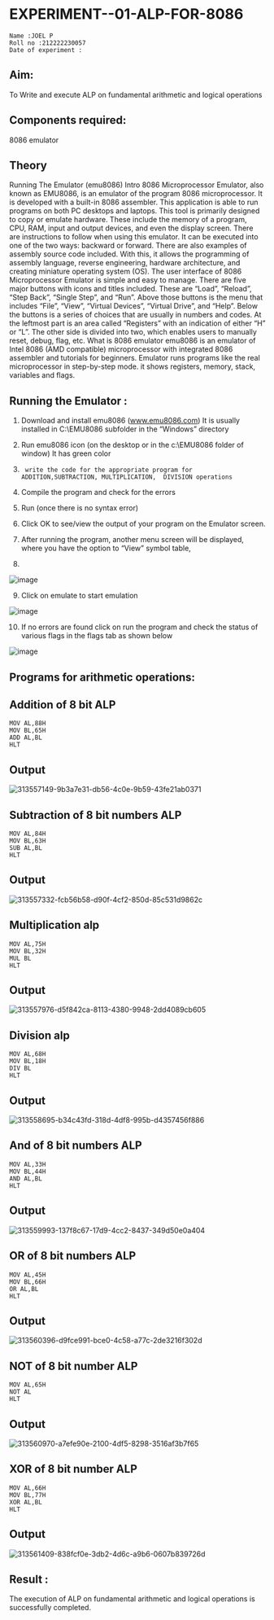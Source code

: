 # EXPERIMENT--01-ALP-FOR-8086
```
Name :JOEL P
Roll no :212222230057
Date of experiment :
```




## Aim:
To Write and execute ALP on fundamental arithmetic and logical operations

## Components required: 
8086  emulator 

## Theory 

Running The Emulator (emu8086) Intro 8086 Microprocessor Emulator, also known as EMU8086, is an emulator of the program 8086 microprocessor. It is developed with a built-in 8086 assembler. This application is able to run programs on both PC desktops and laptops. This tool is primarily designed to copy or emulate hardware. These include the memory of a program, CPU, RAM, input and output devices, and even the display screen. There are instructions to follow when using this emulator. It can be executed into one of the two ways: backward or forward. There are also examples of assembly source code included. With this, it allows the programming of assembly language, reverse engineering, hardware architecture, and creating miniature operating system (OS). The user interface of 8086 Microprocessor Emulator is simple and easy to manage. There are five major buttons with icons and titles included. These are “Load”, “Reload”, “Step Back”, “Single Step”, and “Run”. Above those buttons is the menu that includes “File”, “View”, “Virtual Devices”, “Virtual Drive”, and “Help”. Below the buttons is a series of choices that are usually in numbers and codes. At the leftmost part is an area called “Registers” with an indication of either “H” or “L”. The other side is divided into two, which enables users to manually reset, debug, flag, etc. What is 8086 emulator emu8086 is an emulator of Intel 8086 (AMD compatible) microprocessor with integrated 8086 assembler and tutorials for beginners. Emulator runs programs like the real microprocessor in step-by-step mode. it shows registers, memory, stack, variables and flags.


 ## Running the Emulator :
 
1.	Download and install emu8086 (www.emu8086.com) It is usually installed in C:\EMU8086 subfolder in the “Windows” directory
2.	  Run  emu8086 icon (on the desktop or in the c:\EMU8086 folder of window) It has green color 
 
 
3.		write the code for the appropriate program for ADDITION,SUBTRACTION, MULTIPLICATION,  DIVISION operations 

4.	 Compile the program and check for the errors 
5.	Run (once there is no syntax error) 

6.	Click OK to see/view the output of your program on the Emulator screen. 


7.	After running the program, another menu screen will be displayed, where you have the option to “View” symbol table,
8.	 


![image](https://user-images.githubusercontent.com/36288975/189273263-d65baae9-4b8f-4723-afb3-c0ffa4052b04.png)











9.	Click on emulate to start emulation 








![image](https://user-images.githubusercontent.com/36288975/189273273-9bb36ec1-e2e8-4892-8d35-37707332bfdc.png)








10.	If no errors are found click on run the program and check the status of various flags in the flags tab as shown below 






![image](https://user-images.githubusercontent.com/36288975/189273277-113a2a33-4a40-4ff8-95a5-ecd3a1f504fe.png)







## Programs for arithmetic  operations:

## Addition  of 8 bit ALP 
```
MOV AL,88H
MOV BL,65H
ADD AL,BL
HLT
```


## Output 

![313557149-9b3a7e31-db56-4c0e-9b59-43fe21ab0371](https://github.com/user-attachments/assets/24f5663a-0b42-4c5f-949a-d0c31b81236c)

 
## Subtraction   of 8 bit numbers  ALP 
```
MOV AL,84H
MOV BL,63H
SUB AL,BL
HLT
```
 
## Output  

![313557332-fcb56b58-d90f-4cf2-850d-85c531d9862c](https://github.com/user-attachments/assets/fff74f25-6279-4830-93d9-41b2ca4e567e)

## Multiplication alp
```
MOV AL,75H
MOV BL,32H
MUL BL
HLT
```

 ## Output  

![313557976-d5f842ca-8113-4380-9948-2dd4089cb605](https://github.com/user-attachments/assets/c5195f41-f821-4dd8-abfd-f395c164097b)


## Division alp 
```
MOV AL,68H
MOV BL,18H
DIV BL
HLT
```

## Output 

![313558695-b34c43fd-318d-4df8-995b-d4357456f886](https://github.com/user-attachments/assets/460710d1-7bb9-498d-ae12-71625532cd8b)

## And of 8 bit numbers ALP
```
MOV AL,33H
MOV BL,44H
AND AL,BL
HLT
```

## Output

![313559993-137f8c67-17d9-4cc2-8437-349d50e0a404](https://github.com/user-attachments/assets/c81f3681-9494-43ce-9c0e-371da442e5af)

## OR of 8 bit numbers ALP
```
MOV AL,45H
MOV BL,66H
OR AL,BL
HLT
```
## Output

![313560396-d9fce991-bce0-4c58-a77c-2de3216f302d](https://github.com/user-attachments/assets/44689644-c22a-4068-9452-ecba2c427876)

## NOT of 8 bit number ALP
```
MOV AL,65H
NOT AL
HLT
```
## Output

![313560970-a7efe90e-2100-4df5-8298-3516af3b7f65](https://github.com/user-attachments/assets/4f633ea3-70cb-482d-bc81-9b2fd12a6796)

## XOR of 8 bit number ALP
```
MOV AL,66H
MOV BL,77H
XOR AL,BL
HLT
```
## Output


![313561409-838fcf0e-3db2-4d6c-a9b6-0607b839726d](https://github.com/user-attachments/assets/3da5c717-e37c-49d2-8530-bc56ad84450e)



## Result :
The execution of ALP on fundamental arithmetic and logical operations is successfully completed.
 

